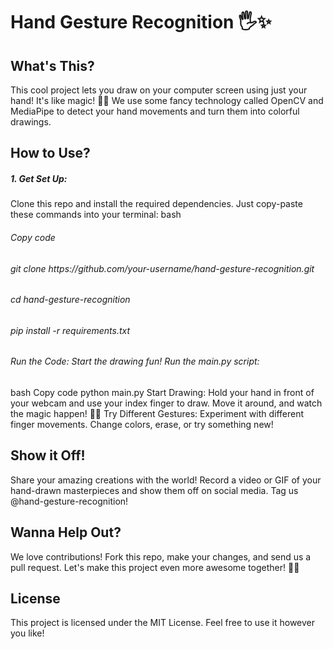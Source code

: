 <h1>Hand Gesture Recognition 🖐️✨</h1>
<h2>What's This?</h2>
This cool project lets you draw on your computer screen using just your hand! It's like magic! 🎩✨ We use some fancy technology called OpenCV and MediaPipe to detect your hand movements and turn them into colorful drawings.

<h2>How to Use?</h2>
<h5>1. Get Set Up:</h5> Clone this repo and install the required dependencies. Just copy-paste these commands into your terminal:
bash
<h6>Copy code</h6>
<h6>git clone https://github.com/your-username/hand-gesture-recognition.git</h6>
<h6>cd hand-gesture-recognition</h6>
<h6>pip install -r requirements.txt</h6>
<h6>Run the Code: Start the drawing fun! Run the main.py script:</h6>
bash
Copy code
python main.py
Start Drawing: Hold your hand in front of your webcam and use your index finger to draw. Move it around, and watch the magic happen! 🎨✨
Try Different Gestures: Experiment with different finger movements. Change colors, erase, or try something new!
<h2>Show it Off!</h2>
Share your amazing creations with the world! Record a video or GIF of your hand-drawn masterpieces and show them off on social media. Tag us @hand-gesture-recognition!

<h2>Wanna Help Out?</h2>
We love contributions! Fork this repo, make your changes, and send us a pull request. Let's make this project even more awesome together! 💪✨

<h2>License</h2>
This project is licensed under the MIT License. Feel free to use it however you like!
